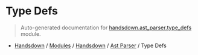 # Type Defs

> Auto-generated documentation for [handsdown.ast_parser.type_defs](https://github.com/vemel/handsdown/blob/master/handsdown/ast_parser/type_defs.py) module.

- [Handsdown](../../README.md#-handsdown---python-documentation-generator) / [Modules](../../MODULES.md#modules) / [Handsdown](../index.md#handsdown) / [Ast Parser](index.md#ast-parser) / Type Defs
